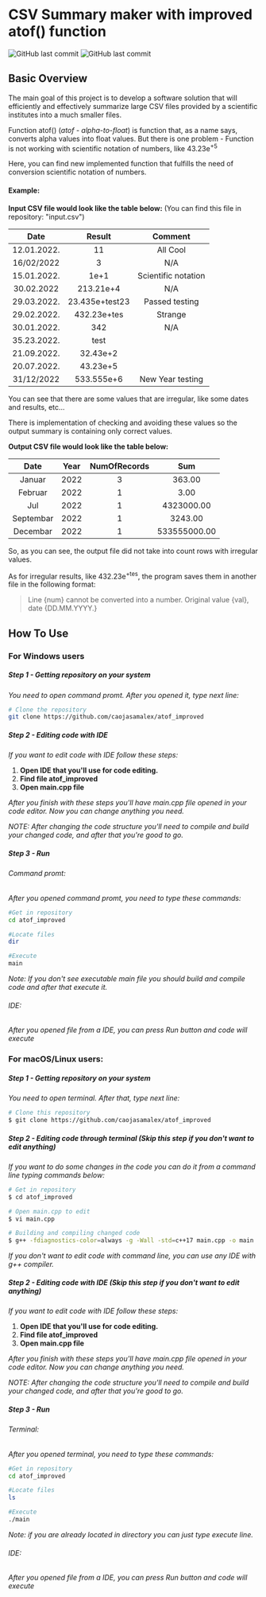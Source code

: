 # **CSV Summary maker with improved atof() function**
![GitHub last commit](https://img.shields.io/github/last-commit/caojasamalex/atof_improved) 
![GitHub last commit](https://img.shields.io/github/commit-activity/m/caojasamalex/atof_improved) 


## Basic Overview

The main goal of this project is to develop a software solution that will efficiently and effectively summarize large CSV files provided by a scientific institutes into a much smaller files.

Function atof()  (_atof - alpha-to-float_) is function that, as a name says, converts alpha values into float values. But there is one problem - Function is not working with scientific notation of numbers, like 43.23e<sup>+5</sup>

Here, you can find new implemented function that fulfills the need of conversion scientific notation of numbers.

#### Example:

**Input CSV file would look like the table below:** (You can find this file in repository: "input.csv")

| Date        | Result        | Comment             |
| :--------:  | :--------:    | :--------:          |
| 12.01.2022. | 11            | All Cool            |
| 16/02/2022  | 3             | N/A                 |
| 15.01.2022. | 1e+1          | Scientific notation |
| 30.02.2022  | 213.21e+4     | N/A                 |
| 29.03.2022. | 23.435e+test23| Passed testing      |
| 29.02.2022. | 432.23e+tes   | Strange             |
| 30.01.2022. | 342           | N/A                 |
| 35.23.2022. | test          |                     |
| 21.09.2022. | 32.43e+2      |                     |
| 20.07.2022. | 43.23e+5      |                     |
| 31/12/2022  | 533.555e+6    | New Year testing    |

You can see that there are some values that are irregular, like some dates and results, etc...

There is implementation of checking and avoiding these values so the output summary is containing only correct values.

**Output CSV file would look like the table below:**

| Date        | Year        | NumOfRecords | Sum                 |
| :---------: | :---------: |:-----------: | :-----------------: |
| Januar      | 2022        | 3            | 363.00              |
| Februar     | 2022        | 1            | 3.00                |
| Jul         | 2022        | 1            | 4323000.00          |
| Septembar   | 2022        | 1            | 3243.00             |
| Decembar    | 2022        | 1            | 533555000.00        |

So, as you can see, the output file did not take into count rows with irregular values.

As for irregular results, like 432.23e<sup>+tes</sup>, the program saves them in another file in the following format:

>Line {num} cannot be converted into a number. Original value {val}, date {DD.MM.YYYY.}

## How To Use

### For Windows users

##### Step 1 - Getting repository on your system

*You need to open command promt. After you opened it, type next line:*

```bash
# Clone the repository
git clone https://github.com/caojasamalex/atof_improved
```

##### Step 2 - Editing code with IDE

*If you want to edit code with IDE follow these steps:*

1. **Open IDE that you'll use for code editing.**
2. **Find file atof_improved**
3. **Open main.cpp file**

*After you finish with these steps you'll have main.cpp file opened in your code editor. Now you can change anything you need.*

*NOTE: After changing the code structure you'll need to compile and build your changed code, and after that you're good to go.*

##### Step 3 - Run

###### Command promt:

*After you opened command promt, you need to type these commands:*

```bash
#Get in repository
cd atof_improved

#Locate files
dir

#Execute
main
```
*Note: If you don't see executable main file you should build and compile code and after that execute it.*

###### IDE:

*After you opened file from a IDE, you can press Run button and code will execute*

### For macOS/Linux users:

##### Step 1 - Getting repository on your system


*You need to open terminal. After that, type next line:*
```bash
# Clone this repository
$ git clone https://github.com/caojasamalex/atof_improved
```

##### Step 2 - Editing code through terminal (Skip this step if you don't want to edit anything)

*If you want to do some changes in the code you can do it from a command line typing commands below:*

```bash
# Get in repository
$ cd atof_improved

# Open main.cpp to edit
$ vi main.cpp

# Building and compiling changed code
$ g++ -fdiagnostics-color=always -g -Wall -std=c++17 main.cpp -o main

```
*If you don't want to edit code with command line, you can use any IDE with g++ compiler.*

##### Step 2 - Editing code with IDE (Skip this step if you don't want to edit anything)

*If you want to edit code with IDE follow these steps:*

1. **Open IDE that you'll use for code editing.**
2. **Find file atof_improved**
3. **Open main.cpp file**

*After you finish with these steps you'll have main.cpp file opened in your code editor. Now you can change anything you need.*

*NOTE: After changing the code structure you'll need to compile and build your changed code, and after that you're good to go.*

##### Step 3 - Run

###### Terminal:

*After you opened terminal, you need to type these commands:*

```bash
#Get in repository
cd atof_improved

#Locate files
ls

#Execute
./main
```

*Note: if you are already located in directory you can just type execute line.*

###### IDE:

*After you opened file from a IDE, you can press Run button and code will execute*